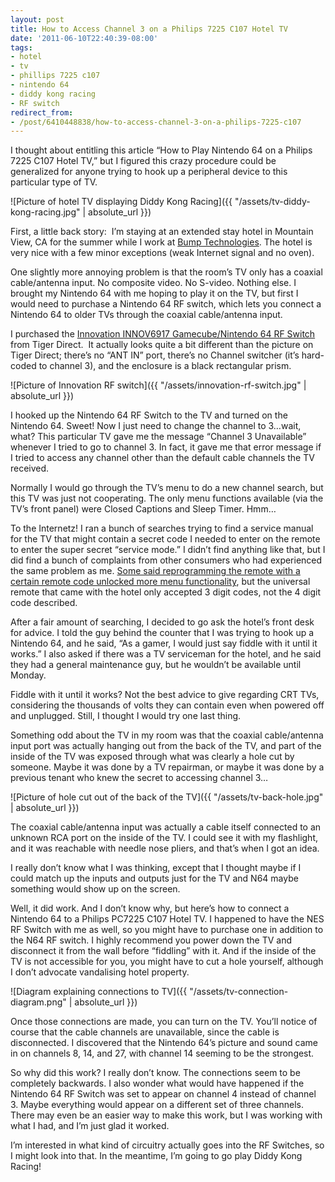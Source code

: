 ```yaml
---
layout: post
title: How to Access Channel 3 on a Philips 7225 C107 Hotel TV
date: '2011-06-10T22:40:39-08:00'
tags:
- hotel
- tv
- phillips 7225 c107
- nintendo 64
- diddy kong racing
- RF switch
redirect_from:
- /post/6410448838/how-to-access-channel-3-on-a-philips-7225-c107
---
```


I thought about entitling this article “How to Play Nintendo 64 on a Philips 7225 C107 Hotel TV,” but I figured this crazy procedure could be generalized for anyone trying to hook up a peripheral device to this particular type of TV.

![Picture of hotel TV displaying Diddy Kong Racing]({{ "/assets/tv-diddy-kong-racing.jpg" | absolute_url }})

First, a little back story:  I’m staying at an extended stay hotel in Mountain View, CA for the summer while I work at [Bump Technologies](http://bu.mp). The hotel is very nice with a few minor exceptions (weak Internet signal and no oven).  

One slightly more annoying problem is that the room’s TV only has a coaxial cable/antenna input. No composite video. No S-video. Nothing else. I brought my Nintendo 64 with me hoping to play it on the TV, but first I would need to purchase a Nintendo 64 RF switch, which lets you connect a Nintendo 64 to older TVs through the coaxial cable/antenna input.

I purchased the [Innovation INNOV6917 Gamecube/Nintendo 64 RF Switch](http://www.tigerdirect.com/applications/searchtools/item-details.asp?EdpNo=4456128) from Tiger Direct.  It actually looks quite a bit different than the picture on Tiger Direct; there’s no “ANT IN” port, there’s no Channel switcher (it’s hard-coded to channel 3), and the enclosure is a black rectangular prism.

![Picture of Innovation RF switch]({{ "/assets/innovation-rf-switch.jpg" | absolute_url }})

I hooked up the Nintendo 64 RF Switch to the TV and turned on the Nintendo 64. Sweet! Now I just need to change the channel to 3…wait, what? This particular TV gave me the message “Channel 3 Unavailable” whenever I tried to go to channel 3. In fact, it gave me that error message if I tried to access any channel other than the default cable channels the TV received.

Normally I would go through the TV’s menu to do a new channel search, but this TV was just not cooperating. The only menu functions available (via the TV’s front panel) were Closed Captions and Sleep Timer. Hmm…

To the Internetz! I ran a bunch of searches trying to find a service manual for the TV that might contain a secret code I needed to enter on the remote to enter the super secret “service mode.” I didn’t find anything like that, but I did find a bunch of complaints from other consumers who had experienced the same problem as me. [Some said reprogramming the remote with a certain remote code unlocked more menu functionality](http://www.fixya.com/support/t1841865-philips_pc7225_hotel_tv_access_menu), but the universal remote that came with the hotel only accepted 3 digit codes, not the 4 digit code described.

After a fair amount of searching, I decided to go ask the hotel’s front desk for advice. I told the guy behind the counter that I was trying to hook up a Nintendo 64, and he said, “As a gamer, I would just say fiddle with it until it works.” I also asked if there was a TV serviceman for the hotel, and he said they had a general maintenance guy, but he wouldn’t be available until Monday.

Fiddle with it until it works? Not the best advice to give regarding CRT TVs, considering the thousands of volts they can contain even when powered off and unplugged. Still, I thought I would try one last thing.

Something odd about the TV in my room was that the coaxial cable/antenna input port was actually hanging out from the back of the TV, and part of the inside of the TV was exposed through what was clearly a hole cut by someone. Maybe it was done by a TV repairman, or maybe it was done by a previous tenant who knew the secret to accessing channel 3…

![Picture of hole cut out of the back of the TV]({{ "/assets/tv-back-hole.jpg" | absolute_url }})

The coaxial cable/antenna input was actually a cable itself connected to an unknown RCA port on the inside of the TV. I could see it with my flashlight, and it was reachable with needle nose pliers, and that’s when I got an idea.

I really don’t know what I was thinking, except that I thought maybe if I could match up the inputs and outputs just for the TV and N64 maybe something would show up on the screen.

Well, it did work. And I don’t know why, but here’s how to connect a Nintendo 64 to a Philips PC7225 C107 Hotel TV. I happened to have the NES RF Switch with me as well, so you might have to purchase one in addition to the N64 RF switch. I highly recommend you power down the TV and disconnect it from the wall before “fiddling” with it. And if the inside of the TV is not accessible for you, you might have to cut a hole yourself, although I don’t advocate vandalising hotel property.

![Diagram explaining connections to TV]({{ "/assets/tv-connection-diagram.png" | absolute_url }})

Once those connections are made, you can turn on the TV. You’ll notice of course that the cable channels are unavailable, since the cable is disconnected. I discovered that the Nintendo 64’s picture and sound came in on channels 8, 14, and 27, with channel 14 seeming to be the strongest.

So why did this work? I really don’t know. The connections seem to be completely backwards. I also wonder what would have happened if the Nintendo 64 RF Switch was set to appear on channel 4 instead of channel 3. Maybe everything would appear on a different set of three channels. There may even be an easier way to make this work, but I was working with what I had, and I’m just glad it worked.  

I’m interested in what kind of circuitry actually goes into the RF Switches, so I might look into that. In the meantime, I’m going to go play Diddy Kong Racing!
